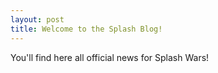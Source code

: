 ```yaml
---
layout: post
title: Welcome to the Splash Blog!
---
```


You'll find here all official news for Splash Wars!
